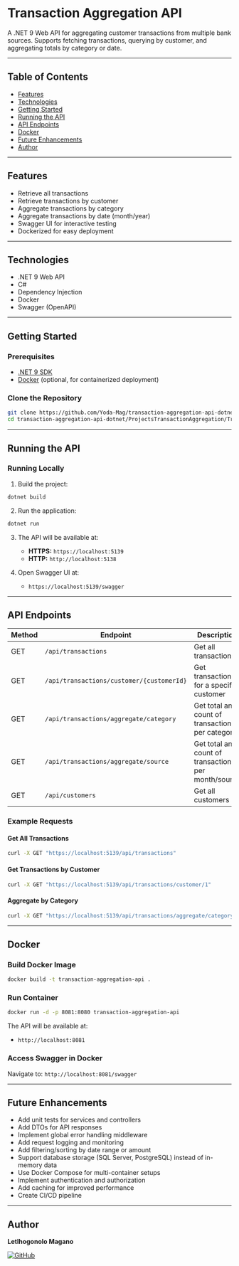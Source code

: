 # Transaction Aggregation API

A .NET 9 Web API for aggregating customer transactions from multiple bank sources. Supports fetching transactions, querying by customer, and aggregating totals by category or date.

---

## Table of Contents

- [Features](#features)
- [Technologies](#technologies)
- [Getting Started](#getting-started)
- [Running the API](#running-the-api)
- [API Endpoints](#api-endpoints)
- [Docker](#docker)
- [Future Enhancements](#future-enhancements)
- [Author](#author)

---

## Features

- Retrieve all transactions
- Retrieve transactions by customer
- Aggregate transactions by category
- Aggregate transactions by date (month/year)
- Swagger UI for interactive testing
- Dockerized for easy deployment

---

## Technologies

- .NET 9 Web API
- C#
- Dependency Injection
- Docker
- Swagger (OpenAPI)

---

## Getting Started

### Prerequisites

- [.NET 9 SDK](https://dotnet.microsoft.com/en-us/download/dotnet/9.0)
- [Docker](https://www.docker.com/get-started) (optional, for containerized deployment)

### Clone the Repository

```bash
git clone https://github.com/Yoda-Mag/transaction-aggregation-api-dotnet.git
cd transaction-aggregation-api-dotnet/ProjectsTransactionAggregation/TransactionAggregationApi
```

---

## Running the API

### Running Locally

1. Build the project:
```bash
dotnet build
```

2. Run the application:
```bash
dotnet run
```

3. The API will be available at:
   - **HTTPS:** `https://localhost:5139`
   - **HTTP:** `http://localhost:5138`

4. Open Swagger UI at:
   - `https://localhost:5139/swagger`

---

## API Endpoints

| Method | Endpoint                                  | Description                                          |
| ------ | ----------------------------------------- | ---------------------------------------------------- |
| GET    | `/api/transactions`                       | Get all transactions                                 |
| GET    | `/api/transactions/customer/{customerId}` | Get transactions for a specific customer             |
| GET    | `/api/transactions/aggregate/category`    | Get total and count of transactions per category     |
| GET    | `/api/transactions/aggregate/source`      | Get total and count of transactions per month/source |
| GET    | `/api/customers`                          | Get all customers                                    |

### Example Requests

#### Get All Transactions
```bash
curl -X GET "https://localhost:5139/api/transactions"
```

#### Get Transactions by Customer
```bash
curl -X GET "https://localhost:5139/api/transactions/customer/1"
```

#### Aggregate by Category
```bash
curl -X GET "https://localhost:5139/api/transactions/aggregate/category"
```

---

## Docker

### Build Docker Image

```bash
docker build -t transaction-aggregation-api .
```

### Run Container

```bash
docker run -d -p 8081:8080 transaction-aggregation-api
```

The API will be available at:
- `http://localhost:8081`

### Access Swagger in Docker

Navigate to: `http://localhost:8081/swagger`

---

## Future Enhancements

- Add unit tests for services and controllers
- Add DTOs for API responses
- Implement global error handling middleware
- Add request logging and monitoring
- Add filtering/sorting by date range or amount
- Support database storage (SQL Server, PostgreSQL) instead of in-memory data
- Use Docker Compose for multi-container setups
- Implement authentication and authorization
- Add caching for improved performance
- Create CI/CD pipeline

---

## Author

**Letlhogonolo Magano**

[![GitHub](https://img.shields.io/badge/GitHub-Yoda--Mag-181717?style=flat&logo=github)](https://github.com/Yoda-Mag)
